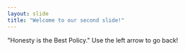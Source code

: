 ```yaml
---
layout: slide
title: "Welcome to our second slide!"
---
```

"Honesty is the Best Policy."
Use the left arrow to go back!
